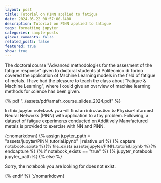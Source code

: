 ```yaml
---
layout: post
title: Tutorial on PINN applied to fatigue
date: 2024-05-22 08:57:00-0400
description: Tutorial on PINN applied to fatigue
tags: formatting jupyter
categories: sample-posts
giscus_comments: false
related_posts: false
featured: true
show: true
---
```


The doctoral course "Advanced methodologies for the assesment of the fatigue response" given to doctoral students at Politecnico di Torino covered
the application of Machine Learning models in the field of fatigue of metals.
I have had the pleasure to teach the class about "Fatigue & Machine Learning", where I could give an overview of machine learning methods for science has been given.

 {% pdf "../assets/pdf/amafr_course_slides_2024.pdf" %}

In this jupyter notebook you will find an introduction to Physics-Informed Neural Networks (PINN) with application to a toy problem.
Following, a dataset of fatigue experiments conducted on Additively Manufactured metals is provided to exercise with NN and PINN.

{::nomarkdown}
{% assign jupyter_path = "assets/jupyter/PINN_tutorial.ipynb" | relative_url %}
{% capture notebook_exists %}{% file_exists assets/jupyter/PINN_tutorial.ipynb %}{% endcapture %}
{% if notebook_exists == "true" %}
    {% jupyter_notebook jupyter_path %}
{% else %}
    <p>Sorry, the notebook you are looking for does not exist.</p>
{% endif %}
{:/nomarkdown}

